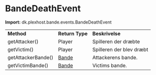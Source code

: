# BandeDeathEvent

**Import:** dk.plexhost.bande.events.BandeDeathEvent

|                    |                              |                          |
| ------------------ | ---------------------------- | ------------------------ |
| **Method**         | **Return Type**              | **Beskrivelse**          |
| getAttacker()      | Player                       | Spilleren der dræbte     |
| getVictim()        | Player                       | Spilleren der blev dræbt |
| getAttackerBande() | [Bande](../classes/bande.md) | Attackerens bande.       |
| getVictimBande()   | [Bande](../classes/bande.md) | Victims bande.           |
